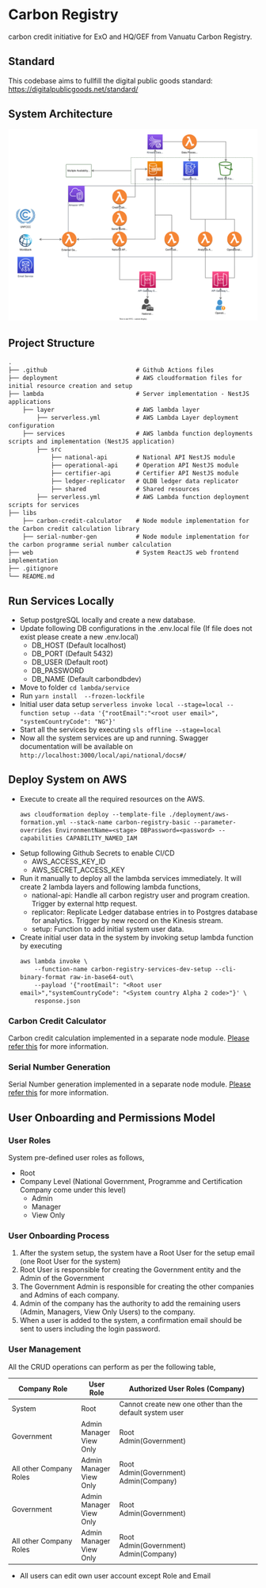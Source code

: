 
# Carbon Registry
carbon credit initiative for ExO and HQ/GEF from Vanuatu Carbon Registry.

## Standard
This codebase aims to fullfill the digital public goods standard:
https://digitalpublicgoods.net/standard/

## System Architecture
![alt text](./documention/imgs/System%20Architecture.svg)

## Project Structure

    .
    ├── .github                         # Github Actions files
    ├── deployment                      # AWS cloudformation files for initial resource creation and setup
    ├── lambda                          # Server implementation - NestJS applications
        ├── layer                       # AWS lambda layer
            ├── serverless.yml          # AWS Lambda Layer deployment configuration
        ├── services                    # AWS lambda function deployments scripts and implementation (NestJS application)
            ├── src
                ├── national-api        # National API NestJS module       
                ├── operational-api     # Operation API NestJS module
                ├── certifier-api       # Certifier API NestJS module
                ├── ledger-replicator   # QLDB ledger data replicator
                ├── shared              # Shared resources
            ├── serverless.yml          # AWS Lambda function deployment scripts for services 
    ├── libs
        ├── carbon-credit-calculator    # Node module implementation for the Carbon credit calculation library
        ├── serial-number-gen           # Node module implementation for the carbon programme serial number calculation
    ├── web                             # System ReactJS web frontend implementation
    ├── .gitignore
    └── README.md

## Run Services Locally
- Setup postgreSQL locally and create a new database.
- Update following DB configurations in the .env.local file (If file does not exist please create a new .env.local)
    - DB_HOST (Default localhost)
    - DB_PORT (Default 5432)
    - DB_USER (Default root)
    - DB_PASSWORD
    - DB_NAME (Default carbondbdev)
- Move to folder `cd lambda/service`
- Run `yarn install  --frozen-lockfile`
- Initial user data setup `serverless invoke local --stage=local --function setup --data '{"rootEmail":"<root user email>", "systemCountryCode": "NG"}'`
- Start all the services by executing `sls offline --stage=local`
- Now all the system services are up and running. Swagger documentation will be available on `http://localhost:3000/local/api/national/docs#/`

## Deploy System on AWS
- Execute to create all the required resources on the AWS.
    ```
    aws cloudformation deploy --template-file ./deployment/aws-formation.yml --stack-name carbon-registry-basic --parameter-overrides EnvironmentName=<stage> DBPassword=<password> --capabilities CAPABILITY_NAMED_IAM
    ```
- Setup following Github Secrets to enable CI/CD
    - AWS_ACCESS_KEY_ID
    - AWS_SECRET_ACCESS_KEY
- Run it manually to deploy all the lambda services immediately. It will create 2 lambda layers and following lambda functions,
    - national-api: Handle all carbon registry user and program creation. Trigger by external http request.
    - replicator: Replicate Ledger database entries in to Postgres database for analytics. Trigger by new record on the Kinesis stream.
    - setup: Function to add initial system user data.
- Create initial user data in the system by invoking setup lambda function by executing
    ```
    aws lambda invoke \
        --function-name carbon-registry-services-dev-setup --cli-binary-format raw-in-base64-out\
        --payload '{"rootEmail": "<Root user email>","systemCountryCode": "<System country Alpha 2 code>"}' \
        response.json
    ```
### Carbon Credit Calculator
Carbon credit calculation implemented in a separate node module. [Please refer this](./libs/carbon-credit-calculator/README.md) for more information.


### Serial Number Generation
Serial Number generation implemented in a separate node module. [Please refer this](./libs/serial-number-gen/README.md) for more information.


## User Onboarding and Permissions Model

### User Roles
System pre-defined user roles as follows,
- Root
- Company Level (National Government, Programme and Certification Company come under this level) 
    - Admin 
    - Manager 
    - View Only 

### User Onboarding Process
1. After the system setup, the system have a Root User for the setup email (one Root User for the system) 
2. Root User is responsible for creating the Government entity and the Admin of the Government 
3. The Government Admin is responsible for creating the other companies and Admins of each company. 
4. Admin of the company has the authority to add the remaining users (Admin, Managers, View Only Users) to the company. 
5. When a user is added to the system, a confirmation email should be sent to users including the login password. 


### User Management 

All the CRUD operations can perform as per the following table,

| Company Role | User Role | Authorized User Roles (Company) |
| --- | --- | --- |
| System | Root | Cannot create new one other than the default system user |
| Government | Admin<br>Manager<br>View Only | Root<br>Admin(Government) |
| All other Company Roles | Admin<br>Manager<br>View Only | Root<br>Admin(Government)<br>Admin(Company) |
| Government | Admin<br>Manager<br>View Only | Root<br>Admin(Government) |
| All other Company Roles | Admin<br>Manager<br>View Only | Root<br>Admin(Government)<br>Admin(Company) |

- All users can edit own user account except Role and Email
